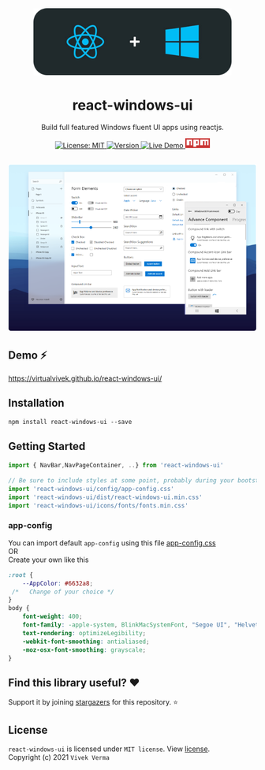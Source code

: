 <h2 align="center"> 
  <img src="markdown/md_img_header.png" width="402" /> 
</h2>
<h1 align="center">react-windows-ui</h1>

<p align="center">Build full featured Windows fluent UI apps using reactjs.</p>



<p align="center">
	
  <a href="https://github.com/virtualvivek/react-windows-ui/blob/master/LICENSE">
    <img src="https://img.shields.io/badge/License-MIT-darklime.svg?style=flat-square&color=blue"
      alt="License: MIT" />
  </a>

  <!-- <a href="https://github.com/virtualvivek/react-windows-ui/releases">
    <img src="https://img.shields.io/github/v/release/virtualvivek/react-windows-ui?label=Release&style=flat-square&color=darklime"
      alt="Release" />
  </a> -->
  
  <a href="https://virtualvivek.github.io/react-windows-ui/">
    <img src="https://img.shields.io/github/package-json/v/virtualvivek/react-windows-ui?color=%2331b57e&style=flat-square"
      alt="Version" />
  </a>
  
  <a href="https://virtualvivek.github.io/react-windows-ui/">
    <img src="https://img.shields.io/badge/⚡ Live Demo-here-green.svg?color=%236a31b5&style=flat-square"
      alt="Live Demo" />
  </a>
  
  <a href="https://www.npmjs.com/package/react-windows-ui">
    <img src="markdown/md_npmjs.png" alt="npmjs" width="50"
      alt="Live Demo" />
  </a>
   
</p>

<h2 align="center">
  <img src="markdown/md_img_promo.png" width="652" /> 
</h2>

## Demo ⚡
https://virtualvivek.github.io/react-windows-ui/


## Installation
```
npm install react-windows-ui --save
```

## Getting Started

```js
import { NavBar,NavPageContainer, ..} from 'react-windows-ui'
```

```js
// Be sure to include styles at some point, probably during your bootstraping
import 'react-windows-ui/config/app-config.css'
import 'react-windows-ui/dist/react-windows-ui.min.css'
import 'react-windows-ui/icons/fonts/fonts.min.css'
```
### app-config
You can import default `app-config` using this file <a href="src/lib/config/app-config.css">app-config.css</a><br>
OR <br>
Create your own like this

```css
:root {
    --AppColor: #6632a8;
 /*   Change of your choice */
}
body {
    font-weight: 400;
    font-family: -apple-system, BlinkMacSystemFont, "Segoe UI", "Helvetica Neue", sans-serif;
    text-rendering: optimizeLegibility;
    -webkit-font-smoothing: antialiased;
    -moz-osx-font-smoothing: grayscale;
}
```

## Find this library useful? :heart:
Support it by joining [stargazers](https://github.com/virtualvivek/react-windows-ui/stargazers) for this repository. :star:


## License

`react-windows-ui` is licensed under `MIT license`. View [license](https://github.com/virtualvivek/react-windows-ui/blob/master/LICENSE).<br>
Copyright (c) 2021 ` Vivek Verma `
